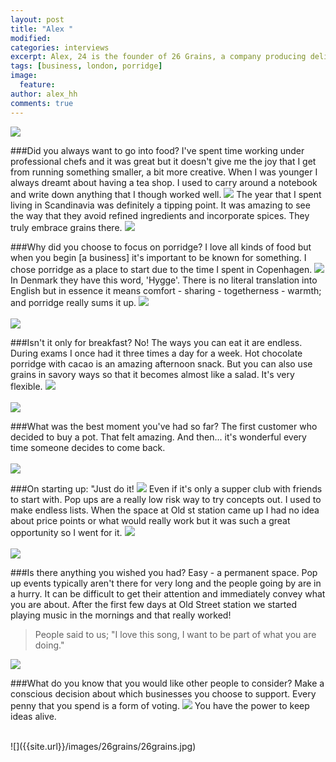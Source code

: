 ```yaml
---
layout: post
title: "Alex "
modified:
categories: interviews
excerpt: Alex, 24 is the founder of 26 Grains, a company producing delicious wholesome grain based dishes. She pops up all over London. Find her @26grains
tags: [business, london, porridge]
image:
  feature:
author: alex_hh
comments: true
---
```

![]({{site.url}}/images/26grains/porridge3.png)
<br>

###Did you always want to go into food?
I've spent time working under professional chefs and it was great but it doesn't give me the joy that I get from running something smaller, a bit more creative. When I was younger I always dreamt about having a tea shop. <span data-clip="argentina" class='hover_clip'>I used to carry around a notebook and write down anything that I though worked well. <img src="{{site.url}}/images/speaker.png"></span>  The year that I spent living in Scandinavia was definitely a tipping point. It was amazing to see the way that they avoid refined ingredients and incorporate spices.<span class='hover_clip' data-clip="copenhagen"> They truly embrace grains there. <img src="{{site.url}}/images/speaker.png"></span>

###Why did you choose to focus on porridge?
I love all kinds of food but when you begin [a business] it's important to be known for something. <span data-clip="bacon" class='hover_clip'>I chose porridge as a place to start due to the time I spent in Copenhagen. <img src="{{site.url}}/images/speaker.png"></span> In Denmark they have this word, 'Hygge'. There is no literal translation into English but in essence it means comfort - sharing - togetherness - warmth; <span data-clip="badly" class='hover_clip'>and porridge really sums it up. <img src="{{site.url}}/images/speaker.png"></span>
<br>
<br>
![]({{site.url}}/images/26grains/porridgemany.jpg)

###Isn't it only for breakfast?
No! The ways you can eat it are endless. During exams I once had it three times a day for a week. Hot chocolate porridge with cacao is an amazing afternoon snack. But you can also use grains in savory ways so that it becomes almost like a salad. <span data-clip="flexible" class="hover_clip">It's very flexible. <img src="{{site.url}}/images/speaker.png"></span>
<br>
<br>
![]({{site.url}}/images/26grains/porridgered.jpg)


###What was the best moment you've had so far?
The first customer who decided to buy a pot. That felt amazing. And then... it's wonderful every time someone decides to come back.
<br>
<br>
![]({{site.url}}/images/26grains/popup.jpg)

###On starting up:
<span data-clip="messingup" class="hover_clip">"Just do it! <img src="{{site.url}}/images/speaker.png"></span> Even if it's only a supper club with friends to start with. Pop ups are a really low risk way to try concepts out. I used to make endless lists. When the space at Old st station came up I had no idea about price points or what would really work <span data-clip="herewego" class="hover_clip">but it was such a great opportunity so I went for it. <img src="{{site.url}}/images/speaker.png"></span>
<br>
<br>
![]({{site.url}}/images/26grains/business.jpg)

###Is there anything you wished you had?
Easy - a permanent space. Pop up events typically aren't there for very long and the people going by are in a hurry. It can be difficult to get their attention and immediately convey what you are about. After the first few days at Old Street station we started playing music in the mornings and that really worked!

>People said to us; "I love this song, I want to be part of what you are doing."

![]({{site.url}}/images/26grains/place.jpg)

###What do you know that you would like other people to consider?
Make a conscious decision about which businesses you choose to support. <span data-clip="voting" class="hover_clip">Every penny that you spend is a form of voting. <img src="{{site.url}}/images/speaker.png"></span> You have the power to keep ideas alive.

<br>
![]({{site.url}}/images/26grains/26grains.jpg)

<audio id="argentina">
	<source src="{{site.url}}/assets/audio/alex/argentina_alex.m4a">
</audio>
<audio id="copenhagen">
	<source src="{{site.url}}/assets/audio/alex/copenhagen.m4a">
</audio>
<audio id="bacon">
	<source src="{{site.url}}/assets/audio/alex/bacon.m4a">
</audio>
<audio id="badly">
	<source src="{{site.url}}/assets/audio/alex/badly.m4a">
</audio>
<audio id="flexible">
	<source src="{{site.url}}/assets/audio/alex/flexible.m4a">
</audio>
<audio id="messingup">
	<source src="{{site.url}}/assets/audio/alex/messingup.m4a">
</audio>
<audio id="voting">
	<source src="{{site.url}}/assets/audio/alex/voting.m4a">
</audio>
<audio id="herewego">
	<source src="{{site.url}}/assets/audio/alex/herewego.m4a">
</audio>
